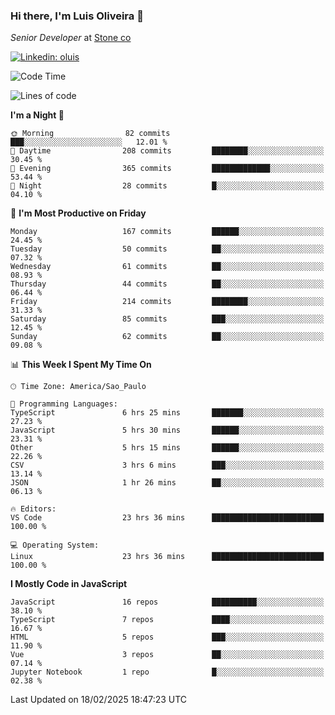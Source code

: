### Hi there, I'm Luis Oliveira 👋
*Senior Developer* at [Stone co](https://www.stone.com.br)  

[![Linkedin: oluis](https://img.shields.io/badge/-ooluis-blue?style=flat-square&logo=Linkedin&logoColor=white&link=https://www.linkedin.com/in/ooluis)](https://www.linkedin.com/in/ooluis/)

<!--START_SECTION:waka-->
![Code Time](http://img.shields.io/badge/Code%20Time-4%2C563%20hrs%2054%20mins-blue)

![Lines of code](https://img.shields.io/badge/From%20Hello%20World%20I%27ve%20Written-360.4%20thousand%20lines%20of%20code-blue)

**I'm a Night 🦉** 

```text
🌞 Morning                82 commits          ███░░░░░░░░░░░░░░░░░░░░░░   12.01 % 
🌆 Daytime                208 commits         ████████░░░░░░░░░░░░░░░░░   30.45 % 
🌃 Evening                365 commits         █████████████░░░░░░░░░░░░   53.44 % 
🌙 Night                  28 commits          █░░░░░░░░░░░░░░░░░░░░░░░░   04.10 % 
```
📅 **I'm Most Productive on Friday** 

```text
Monday                   167 commits         ██████░░░░░░░░░░░░░░░░░░░   24.45 % 
Tuesday                  50 commits          ██░░░░░░░░░░░░░░░░░░░░░░░   07.32 % 
Wednesday                61 commits          ██░░░░░░░░░░░░░░░░░░░░░░░   08.93 % 
Thursday                 44 commits          ██░░░░░░░░░░░░░░░░░░░░░░░   06.44 % 
Friday                   214 commits         ████████░░░░░░░░░░░░░░░░░   31.33 % 
Saturday                 85 commits          ███░░░░░░░░░░░░░░░░░░░░░░   12.45 % 
Sunday                   62 commits          ██░░░░░░░░░░░░░░░░░░░░░░░   09.08 % 
```


📊 **This Week I Spent My Time On** 

```text
🕑︎ Time Zone: America/Sao_Paulo

💬 Programming Languages: 
TypeScript               6 hrs 25 mins       ███████░░░░░░░░░░░░░░░░░░   27.23 % 
JavaScript               5 hrs 30 mins       ██████░░░░░░░░░░░░░░░░░░░   23.31 % 
Other                    5 hrs 15 mins       ██████░░░░░░░░░░░░░░░░░░░   22.26 % 
CSV                      3 hrs 6 mins        ███░░░░░░░░░░░░░░░░░░░░░░   13.14 % 
JSON                     1 hr 26 mins        ██░░░░░░░░░░░░░░░░░░░░░░░   06.13 % 

🔥 Editors: 
VS Code                  23 hrs 36 mins      █████████████████████████   100.00 % 

💻 Operating System: 
Linux                    23 hrs 36 mins      █████████████████████████   100.00 % 
```

**I Mostly Code in JavaScript** 

```text
JavaScript               16 repos            ██████████░░░░░░░░░░░░░░░   38.10 % 
TypeScript               7 repos             ████░░░░░░░░░░░░░░░░░░░░░   16.67 % 
HTML                     5 repos             ███░░░░░░░░░░░░░░░░░░░░░░   11.90 % 
Vue                      3 repos             ██░░░░░░░░░░░░░░░░░░░░░░░   07.14 % 
Jupyter Notebook         1 repo              █░░░░░░░░░░░░░░░░░░░░░░░░   02.38 % 
```




 Last Updated on 18/02/2025 18:47:23 UTC
<!--END_SECTION:waka-->
